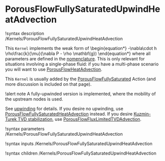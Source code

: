# PorousFlowFullySaturatedUpwindHeatAdvection

!syntax description /Kernels/PorousFlowFullySaturatedUpwindHeatAdvection

This `Kernel` implements the weak form of
\begin{equation*}
  -\nabla\cdot h \rho\frac{k}{\mu}(\nabla P - \rho \mathbf{g})
\end{equation*}
where all parameters are defined in the [nomenclature](/nomenclature.md).  This is only relevant for situations involving a single-phase fluid: if you have a multi-phase scenario you will want to use [PorousFlowHeatAdvection](PorousFlowHeatAdvection.md).

This `Kernel` is usually added by the [PorousFlowFullySaturated](PorousFlowFullySaturated.md) Action (and more discussion is included on that page).

!alert note
A fully-upwinded version is implemented, where the mobility of the upstream nodes is used.

See [upwinding](/upwinding.md) for details.  If you desire no upwinding, use [PorousFlowFullySaturatedHeatAdvection](PorousFlowFullySaturatedHeatAdvection.md) instead.  If you desire [Kuzmin-Turek TVD stabilization](kt.md), use [PorousFlowFluxLimitedTVDAdvection](PorousFlowFluxLimitedTVDAdvection.md).

!syntax parameters /Kernels/PorousFlowFullySaturatedUpwindHeatAdvection

!syntax inputs /Kernels/PorousFlowFullySaturatedUpwindHeatAdvection

!syntax children /Kernels/PorousFlowFullySaturatedUpwindHeatAdvection
